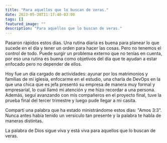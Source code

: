 ```yaml
---
title: "Para aquellos que lo buscan de veras."
date: 2023-05-30T11:17:40-03:00
tags: []
featured_image: ""
description: "Para aquellos que lo buscan de veras."
---
```


Pasaron rápidos estos días. Una rutina diaria es buena para planear lo que
sucede en el día y tener un orden para hacer las cosas. Pero no tenemos el
control de todo. Puede surgir un problema externo que no tenías en cuenta,
por eso una rutina es buena como objetivos del día que te ayudan a estar
enfocado pero no depender de ellos.

Hoy fue un día cargado de actividades: ayunar por los matrimonios y familias
de mi iglesia, enfocarme en el estudio, una charla de DevOps en la que una
chica que es jefa presentó su empresa de manera muy formal y empresarial,
lo cual llamó mi atención y me hizo recordar a una persona. Además, seguí
avanzando con mis compañeros en el proyecto final, tuve la prueba final del
tercer trimestre y luego pude llegar a mi casita.

Compartí una palabra que ha estado ministrándome estos días: "Amos 3:3".
Nunca antes había tenido un versículo tan presente y la palabra te habla
de maneras distintas.

La palabra de Dios sigue viva y está viva para aquellos que lo buscan de
veras.
